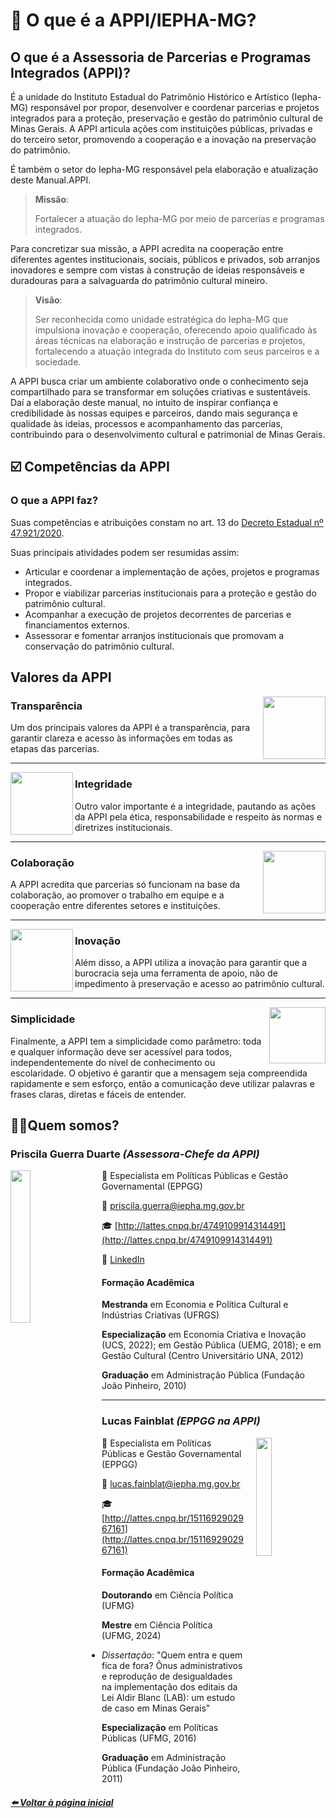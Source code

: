 
# 🙋 O que é a APPI/IEPHA-MG?

## O que é a Assessoria de Parcerias e Programas Integrados (APPI)?

É a unidade do Instituto Estadual do Patrimônio Histórico e Artístico (Iepha-MG) responsável por propor, desenvolver e coordenar parcerias e
projetos integrados para a proteção, preservação e gestão do patrimônio cultural de Minas
Gerais. A APPI articula ações com instituições públicas, privadas e do terceiro setor,
promovendo a cooperação e a inovação na preservação do patrimônio.

É também o setor do Iepha-MG responsável pela elaboração e atualização deste Manual.APPI.

>**Missão**:
>
>Fortalecer a atuação do Iepha-MG por meio de parcerias e programas integrados.

Para concretizar sua missão, a APPI acredita na cooperação entre diferentes agentes
institucionais, sociais, públicos e privados, sob arranjos inovadores e sempre com vistas à
construção de ideias responsáveis e duradouras para a salvaguarda do patrimônio cultural
mineiro.

>**Visão**:
>
>Ser reconhecida como unidade estratégica do Iepha-MG que impulsiona inovação e cooperação, oferecendo apoio qualificado às áreas técnicas na elaboração e instrução de parcerias e projetos, fortalecendo a atuação integrada do Instituto com seus parceiros e a sociedade.

A APPI busca criar um ambiente colaborativo onde o conhecimento seja compartilhado
para se transformar em soluções criativas e sustentáveis. Daí a elaboração deste manual, no
intuito de inspirar confiança e credibilidade às nossas equipes e parceiros, dando mais
segurança e qualidade às ideias, processos e acompanhamento das parcerias, contribuindo
para o desenvolvimento cultural e patrimonial de Minas Gerais.

## ☑️ Competências da APPI

### O que a APPI faz?

Suas competências e atribuições constam no art. 13 do [Decreto Estadual nº 47.921/2020](https://www.almg.gov.br/legislacao-mineira/texto/DEC/47921/2020/?cons=1).

Suas principais atividades podem ser resumidas assim:

- Articular e coordenar a implementação de ações, projetos e programas integrados.
- Propor e viabilizar parcerias institucionais para a proteção e gestão do patrimônio cultural.
- Acompanhar a execução de projetos decorrentes de parcerias e financiamentos externos.
- Assessorar e fomentar arranjos institucionais que promovam a conservação do patrimônio cultural.

## Valores da APPI

<img align="right" width="100" height="100" src="https://github.com/user-attachments/assets/8fb0bbd3-df93-4974-9e1d-f5eee9ed13d1">

### Transparência

Um dos principais valores da APPI é a transparência, para garantir clareza e acesso às
informações em todas as etapas das parcerias.

---

<img align="left" width="100" height="100" src="https://github.com/user-attachments/assets/8548335a-3bc8-4dd6-ac53-ad01c2574d19">

### Integridade

Outro valor importante é a integridade, pautando as ações da APPI pela ética,
responsabilidade e respeito às normas e diretrizes institucionais.

---

<img align="right" width="100" height="100" src="https://github.com/user-attachments/assets/34fa7517-ed06-460e-b4ff-463c1dd31560">

### Colaboração

A APPI acredita que parcerias só funcionam na base da colaboração, ao promover o
trabalho em equipe e a cooperação entre diferentes setores e instituições.

---

<img align="left" width="100" height="100" src="https://github.com/user-attachments/assets/81f42f5c-1d8d-4b3b-9afd-490b7ee9cbe4">

### Inovação

Além disso, a APPI utiliza a inovação para garantir que a burocracia seja uma ferramenta de
apoio, não de impedimento à preservação e acesso ao patrimônio cultural.

---

<img align="right" width="90" height="90" src="https://github.com/user-attachments/assets/2df4cfc0-1c5b-46e5-8903-c88bb781d83d">

### Simplicidade

Finalmente, a APPI tem a simplicidade como parâmetro: toda e qualquer informação deve
ser acessível para todos, independentemente do nível de conhecimento ou escolaridade. O
objetivo é garantir que a mensagem seja compreendida rapidamente e sem esforço, então
a comunicação deve utilizar palavras e frases claras, diretas e fáceis de entender.

## 🏋🏻Quem somos?

### **Priscila Guerra Duarte** *(Assessora-Chefe da APPI)*

<img 
    src="https://github.com/user-attachments/assets/ca6a13e4-a0de-44a5-a342-32269b09b730" 
    align="left" 
    width="25%" 
    style="margin-right: 20px;">

👔 Especialista em Políticas Públicas e Gestão Governamental (EPPGG)

📧 [priscila.guerra@iepha.mg.gov.br](mailto:priscila.guerra@iepha.mg.gov.br)

🎓 [http://lattes.cnpq.br/4749109914314491](http://lattes.cnpq.br/4749109914314491)

💼 [LinkedIn](https://www.linkedin.com/in/priscila-guerra-duarte-bb12487a/)

#### **Formação Acadêmica**  
**Mestranda** em Economia e Política Cultural e Indústrias Criativas (UFRGS)

**Especialização** em Economia Criativa e Inovação (UCS, 2022); em Gestão Pública (UEMG, 2018); e em Gestão Cultural (Centro Universitário UNA, 2012) 

**Graduação** em Administração Pública (Fundação João Pinheiro, 2010)

---

### **Lucas Fainblat** *(EPPGG na APPI)*

<img 
    src="https://github.com/user-attachments/assets/f7d17132-5741-4ba4-b7e5-04567ee709f5"
    align="right" 
    width="22%" 
    style="margin-left: 20px;">

👔 Especialista em Políticas Públicas e Gestão Governamental (EPPGG)

📧 [lucas.fainblat@iepha.mg.gov.br](mailto:lucas.fainblat@iepha.mg.gov.br)

🎓 [http://lattes.cnpq.br/1511692902967161](http://lattes.cnpq.br/1511692902967161)

#### **Formação Acadêmica**  
**Doutorando** em Ciência Política (UFMG)

**Mestre** em Ciência Política (UFMG, 2024)
- _Dissertação_: "Quem entra e quem fica de fora? Ônus administrativos e reprodução de desigualdades na implementação dos editais da Lei Aldir Blanc (LAB): um estudo de caso em Minas Gerais"

**Especialização** em Políticas Públicas (UFMG, 2016)

**Graduação** em Administração Pública (Fundação João Pinheiro, 2011)  

##### [⬅️ Voltar à página inicial](https://iepha-mg.github.io/manual.appi)

